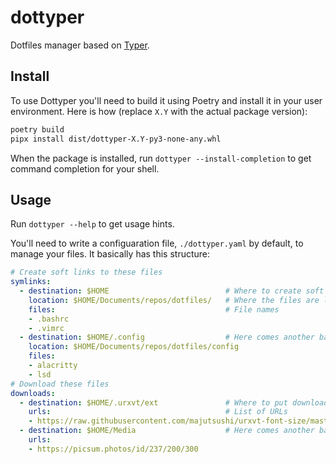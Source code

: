 # dottyper

Dotfiles manager based on [Typer](https://github.com/tiangolo/typer).

## Install

To use Dottyper you'll need to build it using Poetry and install it in your
user environment. Here is how (replace `X.Y` with the actual package version):
```bash
poetry build
pipx install dist/dottyper-X.Y-py3-none-any.whl
```

When the package is installed, run `dottyper --install-completion` to get
command completion for your shell.

## Usage

Run `dottyper --help` to get usage hints.

You'll need to write a configuaration file, `./dottyper.yaml` by default, to
manage your files. It basically has this structure:
```yaml
# Create soft links to these files
symlinks:
  - destination: $HOME                          # Where to create soft links
    location: $HOME/Documents/repos/dotfiles/   # Where the files are located
    files:                                      # File names
    - .bashrc
    - .vimrc
  - destination: $HOME/.config                  # Here comes another batch
    location: $HOME/Documents/repos/dotfiles/config
    files:
    - alacritty
    - lsd
# Download these files
downloads:
  - destination: $HOME/.urxvt/ext               # Where to put downloads
    urls:                                       # List of URLs
    - https://raw.githubusercontent.com/majutsushi/urxvt-font-size/master/font-size 
  - destination: $HOME/Media                    # Here comes another batch
    urls:
    - https://picsum.photos/id/237/200/300
```
